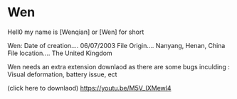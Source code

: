 # Wen

Hell0 my name is [Wenqian] or [Wen] for short 

Wen: 
Date of creation.... 06/07/2003
File Origin.... Nanyang, Henan, China
File location.... The United Kingdom 

Wen needs an extra extension downlaod as there are some bugs inculding 
: Visual deformation, battery issue, ect

(click here to downlaod)
https://youtu.be/M5V_IXMewl4
